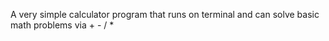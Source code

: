 A very simple calculator program that runs on terminal and can solve basic math problems via + - / *
